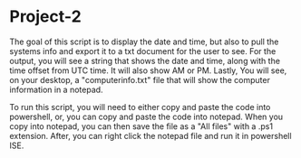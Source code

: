 # Project-2
The goal of this script is to display the date and time, but also to pull the systems info and export it to a txt document for the 
user to see. For the output, you will see a string that shows the date and time, along with the time offset from UTC time. It will also show AM or PM. Lastly,
You will see, on your desktop, a "computerinfo.txt" file that will show the computer information in a notepad.

To run this script, you will need to either copy and paste the code into powershell, or, you can copy and paste the code into notepad. 
When you copy into notepad, you can then save the file as a "All files" with a .ps1 extension. After, you can right click the notepad file
and run it in powershell ISE.
